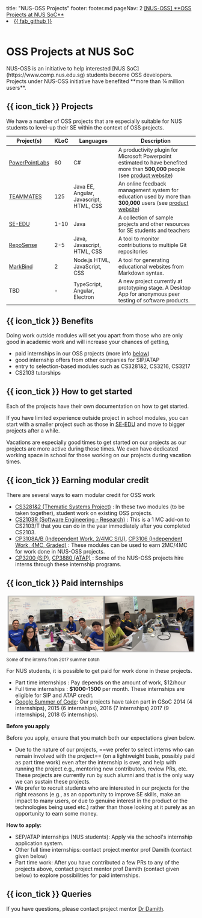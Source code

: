 <frontmatter>
  title: "NUS-OSS Projects"
  footer: footer.md
  pageNav: 2
</frontmatter>

<link rel="stylesheet" href="{{baseUrl}}/css/main.css">
<navbar placement="top" type="inverse">
  <a slot="brand" href="{{baseUrl}}/index.html" title="Home" class="navbar-brand">[NUS-OSS] <md>**OSS Projects at NUS SoC**</md></a>
  <li slot="right">
    <a href="https://github.com/nus-oss/nus-oss.github.io" target="_blank" class="nav-link">{{ fab_github }}</a>
  </li>
</navbar>

<br>

<div class="jumbotron jumbotron-fluid">
  <div class="container">
    <h1 class="display-4">OSS Projects at NUS SoC</h1>
    <p class="lead"><md>NUS-OSS is an initiative to help interested [NUS SoC](https://www.comp.nus.edu.sg) students become OSS developers.<br>
        Projects under NUS-OSS initiative have benefited **more than ¾ million users**.</md></p>
  </div>
</div>


## {{ icon_tick }} Projects
We have a number of OSS projects that are especially suitable for NUS students to level-up their SE within the context of OSS projects.

Project(s) | KLoC | Languages | Description |
--- | --- | --- | --- |
[PowerPointLabs](https://github.com/powerpointlabs/powerpointlabs) | 60 | C# | A productivity plugin for Microsoft Powerpoint estimated to have benefited more than **500,000** people (see [product website](/http://www.comp.nus.edu.sg/~pptlabs/)) |
[TEAMMATES](https://github.com/teammates/teammates) | 125 | Java EE, Angular, Javascript, HTML, CSS | An online feedback management system for education used by more than **300,000** users (see [product website](http://teammatesOnline.info)) |
[SE-EDU](https://github.com/se-edu/main) | 1-10 | Java | A collection of sample projects and other resources for SE students and teachers  |
[RepoSense](https://github.com/reposense/reposense) | 2-5 | Java, Javascript, HTML, CSS | A tool to monitor contributions to multiple Git repositories  |
[MarkBind](https://markbind.org) | 2 | Node.js HTML, JavaScript, CSS | A tool for generating educational websites from Markdown syntax. |
TBD | - | TypeScript, Angular, Electron | A new project currently at prototyping stage. A Desktop App for anonymous peer testing of software products. |


## {{ icon_tick }} Benefits

Doing work outside modules will set you apart from those who are only good in academic work and will increase your chances of getting,

* paid internships in our OSS projects (more info [below](#paid-internships))
* good internship offers from other companies for SIP/ATAP
* entry to selection-based modules such as CS3281&2, CS3216, CS3217
* CS2103 tutorships

## {{ icon_tick }} How to get started

Each of the projects have their own documentation on how to get started.

If you have limited experience outside project in school modules, you can start with a smaller project such as those in [SE-EDU](https://github.com/se-edu) and move to bigger projects after a while.

Vacations are especially good times to get started on our projects as our projects are more active during those times. We even have dedicated working space in school for those working on our projects during vacation times.

## {{ icon_tick }} Earning modular credit

There are several ways to earn modular credit for OSS work

* [CS3281&2 (Thematic Systems Project)](https://nus-cs3281.github.io/website/) : In these two modules (to be taken together), student work on existing OSS projects.
* [CS2103R (Software Engineering - Research)](https://docs.google.com/document/d/1jY9gYuNP9GBpYlGaLGEaYjusrQfBolmluX1rSc9x9dM/pub?embedded=true) : This is a 1 MC add-on to CS2103/T that you can do in the year immediately after you completed CS2103.
* [CP3108A/B (Independent Work, 2/4MC S/U)](http://www.comp.nus.edu.sg/cug/catalogue/idm/#CP3108A), [CP3106 (Independent Work, 4MC, Graded)](https://www.comp.nus.edu.sg/cug/catalogue/idm/#CP3106) : These modules can be used to earn 2MC/4MC for work done in NUS-OSS projects.
* [CP3200 (SIP)](https://www.comp.nus.edu.sg/programmes/ug/beyond/sip/sip-is/), [CP3880 (ATAP)](http://www.comp.nus.edu.sg/programmes/ug/beyond/atap/student/) : Some of the NUS-OSS projects hire interns through these internship programs.

## {{ icon_tick }} Paid internships

<img src="images/2017-interns.png" width="800"/><br>
<sub>Some of the interns from 2017 summer batch</sub>

For NUS students, it is possible to get paid for work done in these projects.

* Part time internships : Pay depends on the amount of work, $12/hour
* Full time internships : **$1000-1500** per month. These internships are eligible for SIP and ATAP credit.
* [Google Summer of Code](https://developers.google.com/open-source/gsoc/): Our projects have taken part in GSoC 2014 (4 internships), 2015 (6 internships), 2016 (7 internships) 2017 (9 internships), 2018 (5 internships).

**Before you apply**

Before you apply, ensure that you match both our expectations given below.
* Due to the nature of our projects, ==we prefer to select interns who can remain involved with the project== (on a lightweight basis, possibly paid as part time work) even after the internship is over, and help with running the project e.g., mentoring new contributors, review PRs, etc. These projects are currently run by such alumni and that is the only way we can sustain these projects.
* We prefer to recruit students who are interested in our projects for the right reasons (e.g., as an opportunity to improve SE skills, make an impact to many users, or due to genuine interest in the product or the technologies being used etc.) rather than those looking at it purely as an opportunity to earn some money.


**How to apply:**
* SEP/ATAP internships (NUS students): Apply via the school's internship application system.
* Other full time internships: contact project mentor prof Damith (contact given below)
* Part time work: After you have contributed a few PRs to any of the projects above, contact project mentor prof Damith (contact given below) to explore possibilities for paid internships.

## {{ icon_tick }} Queries

If you have questions, please contact project mentor [Dr Damith](http://www.comp.nus.edu.sg/~damithch).
